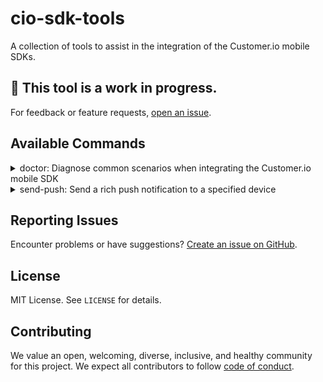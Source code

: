 # cio-sdk-tools

A collection of tools to assist in the integration of the Customer.io mobile SDKs.

## 🚧 This tool is a work in progress. 
For feedback or feature requests, [open an issue](https://github.com/customerio/cio-sdk-tools/issues/new).

## Available Commands
<details>
   <summary>doctor: Diagnose common scenarios when integrating the Customer.io mobile SDK</summary>

   ## What It Does
   The tool assists in diagnosing and troubleshooting the Customer.io mobile SDK installations. It examines:

   1. **Project Setup**: Recognizing your mobile framework, such as React Native.
   2. **SDK Initialization**: Verification of the SDK's initiation within key project files based on our setup guide recommendations.
   3. **Push Notification Setup**:
      - Validation of the presence and correct embedding of Notification Service Extensions.
      - Verification of deployment target versions to ensure compatibility with the CIO SDK.
      - Examination of `AppDelegate` to ensure correct metrics tracking for push notifications.
      - Checking entitlements for push notification capabilities and potential conflicts.
   4. **Dependencies**:
      - Validation against any conflicting libraries in `package.json` and `Podfile` for now.
      - Consolidates and displays versions of key integrations like the Customer.io SDK in various configuration files.

   > **Warning**
   >
   > Advanced or custom implementations might require manual troubleshooting.
   >
   > The tool caters to React Native, Flutter, and iOS Native applications. If you're using a different framework, you can still use the tool to diagnose your iOS Native integration.
   >
   > The tool currently recognizes:
   > - **Cocoapods**
   >
   > (Note: Swift Package Manager (SPM) is not supported at this time.)

   ### Learn More

   | Section                 | iOS                                                                                   | React Native                                                                                   | Flutter                                                                                   |
   |-------------------------|---------------------------------------------------------------------------------------|------------------------------------------------------------------------------------------------|-------------------------------------------------------------------------------------------|
   | SDK Initialization      | [Read More](https://www.customer.io/docs/sdk/ios/getting-started/#initialize-the-sdk) | [Read More](https://www.customer.io/docs/sdk/react-native/getting-started/#initialize-the-sdk) | [Read More](https://www.customer.io/docs/sdk/flutter/getting-started/#initialize-the-sdk) |
   | Push Notification Setup | [Read More](https://www.customer.io/docs/sdk/ios/push/#rich-push)                     | [Read More](https://www.customer.io/docs/sdk/react-native/push-notifications/push/)            | [Read More](https://www.customer.io/docs/sdk/flutter/push-notifications/push/)            |


   ## Usage

   ### Doctor Command
   To run the diagnostic tool:

   ```bash
   npx cio-sdk-tools@latest doctor
   ```

   **Example**:

   Export Logs to Your Preferred Location:
   ```bash
   npx cio-sdk-tools@latest doctor /path/to/project --report diagnostics_report.txt
   ```
   View Additional Options:
   ```bash
   npx cio-sdk-tools@latest doctor /path/to/project --help
   ```

</details>

<details>
   <summary>send-push: Send a rich push notification to a specified device</summary>

   ## What It Does

   The tool assists in sending a rich push notification to a specified device.
   The rich notification contains an image to be able to test that the app is configured correctly to receive rich push notifications.
   Optionally, you can also send a deep link to test that the app handles those correctly.

   ## Usage

   **Example**:

   Using the native push provider for the related device platform:

   ```bash
   npx cio-sdk-tools@latest send-push --api-key API_KEY --token DEVICE_TOKEN --platform DEVICE_PLATFORM
   ```

   > Note: For `--api-key API_KEY`, this required an *App* API key. You can visit https://fly.customer.io/settings/api_credentials?keyType=app to get your API key.

   Specifying a deep link to be sent with the push notification:

   ```bash
   npx cio-sdk-tools@latest send-push --api-key API_KEY --token DEVICE_TOKEN --platform DEVICE_PLATFORM --deep-link DEEP_LINK
   ```

   > **Important**
   >
   > If you are using Firebase Cloud Messaging (FCM) on iOS as your push provider, you would need to use the `--provider` flag.

   Specifying provider when using FCM with iOS app:

   ```bash
   npx cio-sdk-tools@latest send-push --api-key API_KEY --token DEVICE_TOKEN --platform ios --provider fcm
   ```

   View Additional Options:

   ```bash
   npx cio-sdk-tools@latest send-push --help
   ```

</details>

## Reporting Issues
Encounter problems or have suggestions? [Create an issue on GitHub](https://github.com/customerio/cio-sdk-tools/issues).

## License
MIT License. See `LICENSE` for details.

## Contributing
We value an open, welcoming, diverse, inclusive, and healthy community for this project. We expect all contributors to follow [code of conduct](CODE_OF_CONDUCT.md).
